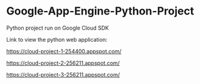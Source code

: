 # Google-App-Engine-Python-Project
Python project run on Google Cloud SDK

Link to view the python web application:

https://cloud-project-1-254400.appspot.com/

https://cloud-project-2-256211.appspot.com/

https://cloud-project-3-256211.appspot.com/
